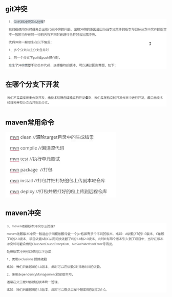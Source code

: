 ## git冲突

![alt text](../../images/image-124.png)

## 在哪个分支下开发

![alt text](../../images/image-125.png)

## maven常用命令

![alt text](../../images/image-126.png)

## maven冲突

![alt text](../../images/image-127.png)